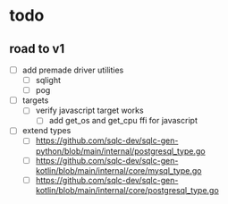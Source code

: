# todo

## road to v1

- [ ] add premade driver utilities
  - [ ] sqlight
  - [ ] pog

- [ ] targets
  - [ ] verify javascript target works
    - [ ] add get_os and get_cpu ffi for javascript

- [ ] extend types
  - [ ] https://github.com/sqlc-dev/sqlc-gen-python/blob/main/internal/postgresql_type.go
  - [ ] https://github.com/sqlc-dev/sqlc-gen-kotlin/blob/main/internal/core/mysql_type.go
  - [ ] https://github.com/sqlc-dev/sqlc-gen-kotlin/blob/main/internal/core/postgresql_type.go
